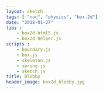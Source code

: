 ```yaml
---
layout: sketch
tags: [ "noc", "physics", "box-2d"]
date: "2018-01-27"
libs :    
    - box2d-html5.js
    - box2d-helper.js
scripts : 
    - boundary.js
    - box.js
    - skeleton.js
    - spring.js
    - sketch.js
title: Blobby
header_image: box2d_blobby.jpg
---
```

